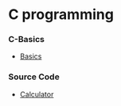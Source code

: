 # C programming

### C-Basics
- [Basics](C_Basics.md)

### Source Code
- [Calculator](/learn/calculator.c) 